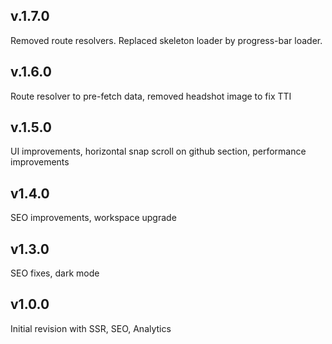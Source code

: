 ## v.1.7.0
Removed route resolvers. Replaced skeleton loader by progress-bar loader.        

## v.1.6.0
Route resolver to pre-fetch data, removed headshot image to fix TTI      

## v.1.5.0
UI improvements, horizontal snap scroll on github section, performance improvements    

## v1.4.0
SEO improvements, workspace upgrade  

## v1.3.0
SEO fixes, dark mode  

## v1.0.0
Initial revision with SSR, SEO, Analytics  
